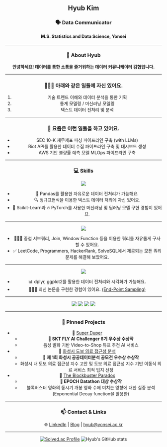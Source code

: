 <div align="center">
<h2 align="center"> Hyub Kim  </h2>
<h3 align="center"> 🗣️ Data Communicator</h3>
<h4 align="center"> M.S. Statistics and Data Science, Yonsei </h4>


---

### 📖 About Hyub
**안녕하세요! 데이터를 통한 소통을 즐거워하는 데이터 커뮤니케이터 김협입니다.**

---
### 🙋🏻‍♂️ 아래와 같은 일들에 자신 있어요.
1. 기술 트렌드 이해와 데이터 분석을 통한 기획
2. 통계 모델링 / 머신러닝 모델링
3. 텍스트 데이터 전처리 및 분석

---

### 🔭 요즘은 이런 일들을 하고 있어요.
- SEC 10-K 재무제표 파싱 파이프라인 구축 (with LLMs)
- Riot API를 활용한 데이터 수집 파이프라인 구축 및 대시보드 생성
- AWS 기반 불량률 예측 모델 MLOps 파이프라인 구축

---



### 💻 Skills
<!-- Python -->
<p align="center">
  <a href="https://skillicons.dev">
    <img src="https://skillicons.dev/icons?i=python" />
  </a>
</p>

- 🐼 Pandas를 활용한 자유로운 데이터 전처리가 가능해요.
- 🔍 정규표현식을 이용한 텍스트 데이터 처리에 자신 있어요.
- 🤖 Scikit-Learn과 🔥 PyTorch를 사용한 머신러닝 및 딥러닝 모델 구현 경험이 있어요.
---
<!-- MySQL -->
<p align="center">
  <a href="https://skillicons.dev">
    <img src="https://skillicons.dev/icons?i=mysql" />
  </a>
</p>

- 👨🏻‍💻 중첩 서브쿼리, Join, Window Function 등을 이용한 쿼리를 자유롭게 구사할 수 있어요.
- ✅ LeetCode, Programmers, HackerRank, SolveSQL에서 제공되는 모든 쿼리 문제를 해결해 보았어요.

---

<!-- R -->
<p align="center">
  <a href="https://skillicons.dev">
    <img src="https://skillicons.dev/icons?i=r" />
  </a>
</p>

- 📊 dplyr, ggplot2를 활용한 데이터 전처리와 시각화가 가능해요.
- 👨🏻‍💻 최신 논문을 구현한 경험이 있어요. [(End-Point Sampling)](https://github.com/Hyubbbb/STAT9050)

---



<p align="center">
  <img src="https://img.shields.io/badge/AWS-232F3E?style=flat-square&logo=amazonaws&logoColor=white"/>
  <img src="https://img.shields.io/badge/Figma-F24E1E?style=flat-square&logo=figma&logoColor=white"/>
  <img src="https://img.shields.io/badge/ChatGPT-74aa9c?style=flat-square&logo=openai&logoColor=white"/>
  <img src="https://img.shields.io/badge/Tableau-E97627?style=flat-square&logo=tableau&logoColor=white"/>
</p>


---

### 📌 Pinned Projects
- 🔗 [Super Duper](https://hyubb.notion.site/Super-Duper-Video-to-Shop-1ac0de90854f806caa2cd6a3f1055f1e?pvs=4) 
  - **🏅 SKT FLY AI Challenger 6기 우수상 수상작**
  - 음성 발화 기반 Video-to-Shop 듀프 추천 AI 서비스
- 🔗 [화성시 도보 의료 접근성 분석](https://hyubb.notion.site/5ce9fddc55744d9d8b6b271a27a54c48?pvs=4)
  - **🏅 제 1회 화성시 공공데이터분석 공모전 우수상 수상작**
  - 화성시 내 도보 의료 접근성 지수 고안 및 도보 의료 접근성 지수 기반 이동식 의료 서비스 최적 입지 선정
- 🔗 [The Blockbuster Paradox](https://hyubb.notion.site/The-Blockbuster-Paradox-11e0de90854f8065ba02e9a7f341d5fb?pvs=4) 
  - **🏅 EPOCH Datathon 대상 수상작**
  - 블록버스터 영화의 동시기 개봉 영화 수에 미치는 영향에 대한 실증 분석 (Exponential Decay function을 활용한)


---

### 📫 Contact & Links
🌐 [LinkedIn](https://www.linkedin.com/in/hyubkim/) | [Blog](https://hyubbbb.github.io/) | hyub@yonsei.ac.kr

---

[![Solved.ac Profile](http://mazassumnida.wtf/api/v2/generate_badge?boj=hyubb)](https://solved.ac/hyubb/)
![Hyub's GitHub stats](https://github-readme-stats.vercel.app/api?username=Hyubbbb&hide=contribs,prs&show_icons=true&theme=github_dark)

</div>